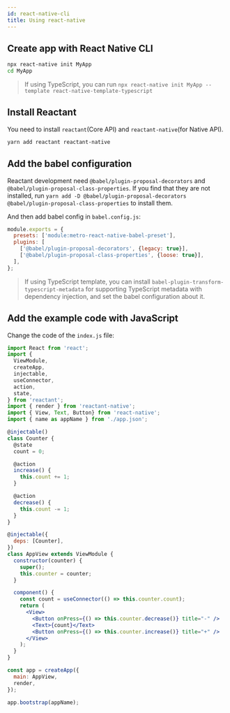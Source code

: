 ```yaml
---
id: react-native-cli
title: Using react-native
---
```


## Create app with React Native CLI

```sh
npx react-native init MyApp
cd MyApp
```

> If using TypeScript, you can run `npx react-native init MyApp --template react-native-template-typescript`

## Install Reactant

You need to install `reactant`(Core API) and `reactant-native`(for Native API).

```sh
yarn add reactant reactant-native
```

## Add the babel configuration

Reactant development need `@babel/plugin-proposal-decorators` and `@babel/plugin-proposal-class-properties`. If you find that they are not installed, run `yarn add -D @babel/plugin-proposal-decorators @babel/plugin-proposal-class-properties` to install them.

And then add babel config in `babel.config.js`:

```js
module.exports = {
  presets: ['module:metro-react-native-babel-preset'],
  plugins: [
    ['@babel/plugin-proposal-decorators', {legacy: true}],
    ['@babel/plugin-proposal-class-properties', {loose: true}],
  ],
};
```

> If using TypeScript template, you can install `babel-plugin-transform-typescript-metadata` for supporting TypeScript metadata with dependency injection, and set the babel configuration about it.

## Add the example code with JavaScript

Change the code of the `index.js` file:

```jsx
import React from 'react';
import {
  ViewModule,
  createApp,
  injectable,
  useConnector,
  action,
  state,
} from 'reactant';
import { render } from 'reactant-native';
import { View, Text, Button} from 'react-native';
import { name as appName } from './app.json';

@injectable()
class Counter {
  @state
  count = 0;

  @action
  increase() {
    this.count += 1;
  }

  @action
  decrease() {
    this.count -= 1;
  }
}

@injectable({
  deps: [Counter],
})
class AppView extends ViewModule {
  constructor(counter) {
    super();
    this.counter = counter;
  }

  component() {
    const count = useConnector(() => this.counter.count);
    return (
      <View>
        <Button onPress={() => this.counter.decrease()} title="-" />
        <Text>{count}</Text>
        <Button onPress={() => this.counter.increase()} title="+" />
      </View>
    );
  }
}

const app = createApp({
  main: AppView,
  render,
});

app.bootstrap(appName);
```

